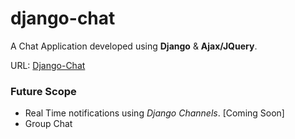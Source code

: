 # django-chat

A Chat Application developed using <b>Django</b> & <b>Ajax/JQuery</b>.

URL: <a href="sunnysetia.pythonanywhere.com">Django-Chat</a>

<h3><b>Future Scope</b></h3>

<ul>
  <li>Real Time notifications using <i>Django Channels</i>. [Coming Soon]</li>
  <li>Group Chat</li>
</ul>

